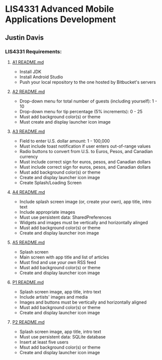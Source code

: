 

# LIS4331 Advanced Mobile Applications Development

## Justin Davis

### LIS4331 Requirements:

[comment]: <> (*Course Work Links:*)

1. [A1 README.md](a1/README.md "My A1 README.md file")
    - Install JDK
    - Install Android Studio
    - Push your local repository to the one hosted by Bitbucket's servers

2. [A2 README.md](a2/README.md "My A2 README.md file")
    - Drop-down menu for total number of guests (including yourself): 1 - 10
    - Drop-down menu for tip percentage (5% increments): 0 - 25
    - Must add background color(s) or theme
    - Must create and display launcher icon image

3. [A3 README.md](a3/README.md "My A3 README.md file")
    - Field to enter U.S. dollar amount: 1 - 100,000
    - Must include toast notification if user enters out-of-range values
    - Radio buttons to convert from U.S. to Euros, Pesos, and Canadian currency
    - Must include correct sign for euros, pesos, and Canadian dollars
    - Must include correct sign for euros, pesos, and Canadian dollars
    - Must add background color(s) or theme
    - Create and display launcher icon image
    - Create Splash/Loading Screen

4. [A4 README.md](a4/README.md "My A4 README.md file")
    - Include splash screen image (or, create your own), app title, intro text
    - Include appropriate images
    - Must use persistent data: SharedPreferences
    - Widgets and images must be vertically and horizontally alinged
    - Must add background color(s) or theme
    - Create and display launcher iron image

5. [A5 README.md](a5/README.md "My A5 README.md file")
    - Splash screen
    - Main screen with app title and list of articles
    - Must find and use *your own* RSS feed
    - Must add background color(s) or  theme
    - Create and display launcher icon image

6. [P1 README.md](p1/README.md "My P1 README.md file")
    - Splash screen image, app title, intro text
    - Include artists' images and media
    - Images and buttons must be vertically and horizontally aligned
    - Must add background color(s) or theme
    - Create and display launcher icon image

7. [P2 README.md](p2/README.md "My P2 README.md file")
    - Splash screen image, app title, intro text
    - Must use persistent data: SQLite database
    - Insert at least five users
    - Msut add background color(s) or theme
    - Create and display launcher icon image